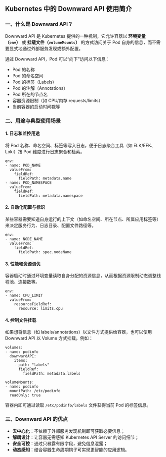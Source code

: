 ## Kubernetes 中的 Downward API 使用简介

### 一、什么是 Downward API？

Downward API 是 Kubernetes 提供的一种机制，它允许容器以 **环境变量（`env`）** 或 **挂载文件（`volumeMounts`）** 的方式访问关于 Pod 自身的信息，而不需要显式地通过外部服务发现或额外配置。

通过 Downward API，Pod 可以“向下”访问以下信息：

- Pod 的名称
- Pod 的命名空间
- Pod 的标签（Labels）
- Pod 的注解（Annotations）
- Pod 所在的节点名
- 容器资源限制（如 CPU/内存 requests/limits）
- 当前容器的启动时间戳等

### 二、用途与典型使用场景

#### 1. **日志和监控用途**

将 Pod 名称、命名空间、标签等写入日志，便于日志聚合工具（如 ELK/EFK、Loki）按 Pod 维度进行日志聚合和检索。

```
env:
- name: POD_NAME
  valueFrom:
    fieldRef:
      fieldPath: metadata.name
- name: POD_NAMESPACE
  valueFrom:
    fieldRef:
      fieldPath: metadata.namespace
```

#### 2. **自动化配置与标识**

某些容器需要知道自身运行的上下文（如命名空间、所在节点、所属应用标签等）来决定服务行为、日志目录、配置文件路径等。

```
env:
- name: NODE_NAME
  valueFrom:
    fieldRef:
      fieldPath: spec.nodeName
```

#### 3. **性能和资源调优**

容器启动时通过环境变量读取自身分配的资源信息，从而根据资源限制动态调整线程池、连接数等。

```
env:
- name: CPU_LIMIT
  valueFrom:
    resourceFieldRef:
      resource: limits.cpu
```

#### 4. **控制文件挂载**

如果想将信息（如 labels/annotations）以文件方式提供给容器，也可以使用 Downward API 以 Volume 方式挂载。例如：

```
volumes:
- name: podinfo
  downwardAPI:
    items:
    - path: "labels"
      fieldRef:
        fieldPath: metadata.labels

volumeMounts:
- name: podinfo
  mountPath: /etc/podinfo
  readOnly: true
```

容器内即可通过读取 `/etc/podinfo/labels` 文件获得当前 Pod 的标签信息。

### 三、Downward API 的优点

- **去中心化**：不依赖于外部服务发现机制即可获取必要信息；
- **解耦设计**：让容器无需感知 Kubernetes API Server 的访问细节；
- **安全可控**：通过只暴露有限字段，避免信息泄露；
- **动态感知**：结合容器生命周期钩子可实现更智能的应用逻辑。